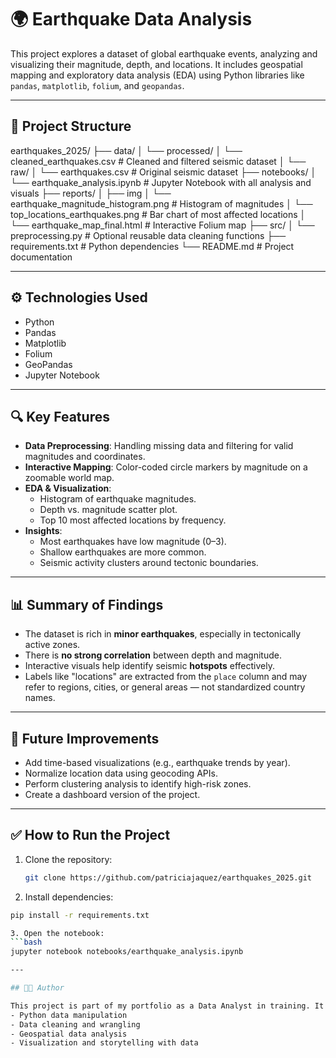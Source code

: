 # 🌍 Earthquake Data Analysis

This project explores a dataset of global earthquake events, analyzing and visualizing their magnitude, depth, and locations. It includes geospatial mapping and exploratory data analysis (EDA) using Python libraries like `pandas`, `matplotlib`, `folium`, and `geopandas`.

---

## 📁 Project Structure
earthquakes_2025/
├── data/
│   └── processed/
│       └── cleaned_earthquakes.csv      # Cleaned and filtered seismic dataset
│   └── raw/
│       └── earthquakes.csv              # Original seismic dataset
├── notebooks/
│   └── earthquake_analysis.ipynb        # Jupyter Notebook with all analysis and visuals
├── reports/
│   ├── img
│       └── earthquake_magnitude_histogram.png  # Histogram of magnitudes
│       └── top_locations_earthquakes.png    # Bar chart of most affected locations
│   └── earthquake_map_final.html        # Interactive Folium map
├── src/
│   └── preprocessing.py                 # Optional reusable data cleaning functions
├── requirements.txt                     # Python dependencies
└── README.md                            # Project documentation

---

## ⚙️ Technologies Used

- Python
- Pandas
- Matplotlib
- Folium
- GeoPandas
- Jupyter Notebook

---

## 🔍 Key Features

- **Data Preprocessing**: Handling missing data and filtering for valid magnitudes and coordinates.
- **Interactive Mapping**: Color-coded circle markers by magnitude on a zoomable world map.
- **EDA & Visualization**:
  - Histogram of earthquake magnitudes.
  - Depth vs. magnitude scatter plot.
  - Top 10 most affected locations by frequency.
- **Insights**:
  - Most earthquakes have low magnitude (0–3).
  - Shallow earthquakes are more common.
  - Seismic activity clusters around tectonic boundaries.

---

## 📊 Summary of Findings

- The dataset is rich in **minor earthquakes**, especially in tectonically active zones.
- There is **no strong correlation** between depth and magnitude.
- Interactive visuals help identify seismic **hotspots** effectively.
- Labels like "locations" are extracted from the `place` column and may refer to regions, cities, or general areas — not standardized country names.

---

## 📌 Future Improvements

- Add time-based visualizations (e.g., earthquake trends by year).
- Normalize location data using geocoding APIs.
- Perform clustering analysis to identify high-risk zones.
- Create a dashboard version of the project.

---

## ✅ How to Run the Project

1. Clone the repository:
   ```bash
   git clone https://github.com/patriciajaquez/earthquakes_2025.git

2.	Install dependencies:
   ```bash
   pip install -r requirements.txt

3. Open the notebook:
   ```bash
   jupyter notebook notebooks/earthquake_analysis.ipynb

---

## 🧑‍💻 Author

This project is part of my portfolio as a Data Analyst in training. It demonstrates skills in:
  - Python data manipulation
  - Data cleaning and wrangling
  - Geospatial data analysis
  - Visualization and storytelling with data